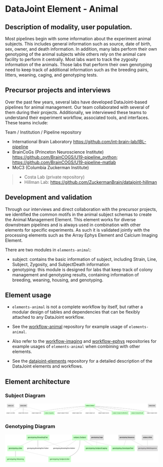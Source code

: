 # DataJoint Element - Animal

## Description of modality, user population.

Most pipelines begin with some information about the experiment animal subjects. This includes general information such as source, date of birth, sex, owner, and death information. In addition, many labs perform their own genotyping of the animal subjects while others rely on the animal care facility to perform it centrally. Most labs want to track the zygosity information of the animals. Those labs that perform their own genotyping need to keep track of additional information such as the breeding pairs, litters, weaning, caging, and genotyping tests.

## Precursor projects and interviews 
Over the past few years, several labs have developed DataJoint-based pipelines for animal management. Our team collaborated with several of them during their projects. Additionally, we interviewed these teams to understand their experiment workflow, associated tools, and interfaces.
These teams include:

Team / Institution / Pipeline repository 
+ International Brain Laboratory https://github.com/int-brain-lab/IBL-pipeline
+ BrainCoGs (Princeton Neuroscience Institute) https://github.com/BrainCOGS/U19-pipeline_python; https://github.com/BrainCOGS/U19-pipeline-matlab
+ MoC3 (Columbia Zuckerman Institute) 
>+ Costa Lab (private repository)
>+ Hillman Lab: https://github.com/ZuckermanBrain/datajoint-hillman

## Development and validation
Through our interviews and direct collaboration with the precursor projects, we identified the common motifs in the animal subject schemas to create the Animal Management Element. This element works for diverse downstream pipelines and is always used in combination with other elements for specific experiments. As such it is validated jointly with the processing elements such as the Array Ephys Element and Calcium Imaging Element.

There are two modules in `elements-animal`:
+ subject: contains the basic information of subject, including Strain, Line, Subject, Zygosity, and SubjectDeath information
+ genotyping: this module is designed for labs that keep track of colony management and genotyping results, containing information of breeding, weaning, housing, and genotyping.

## Element usage

+ `elements-animal` is not a complete workflow by itself, but rather a modular design of tables and dependencies that can be flexibly attached to any DataJoint workflow.
+ See the [workflow-animal](https://github.com/datajoint/workflow-animal) repository for example usage of `elements-animal`.

+ Also refer to the [workflow-imaging](https://github.com/datajoint/workflow-imaging) and [workflow-ephys](https://github.com/datajoint/workflow-ephys) repositories for example usages of `elements-animal` when combining with other elements.

+ See the [datajoint-elements](https://github.com/datajoint/datajoint-elements) repository for a detailed description of the DataJoint elements and workflows.

## Element architecture

### Subject Diagram
![subject diagram](images/subject_diagram.svg)

### Genotyping Diagram
![genotyping diagram](images/genotyping_diagram.svg)
